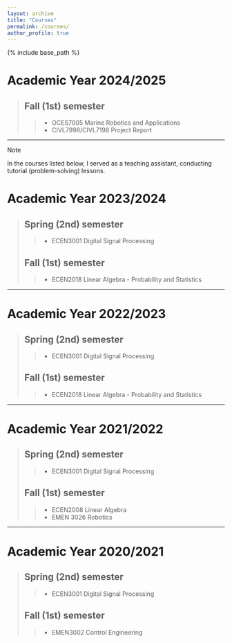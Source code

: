 ```yaml
---
layout: archive
title: "Courses"
permalink: /courses/
author_profile: true
---
```


{% include base_path %}

# Academic Year 2024/2025

> ## Fall (1st) semester
>
>> - OCES7005 Marine Robotics and Applications
>> - CIVL7998/CIVL7198 Project Report

---

> [!NOTE]
> In the courses listed below, I served as a teaching assistant, conducting tutorial (problem-solving) lessons.

# Academic Year 2023/2024

> ## Spring (2nd) semester
>
>> - ECEN3001 Digital Signal Processing
>
> ## Fall (1st) semester
>
>> - ECEN2018 Linear Algebra - Probability and Statistics 

---

# Academic Year 2022/2023

> ## Spring (2nd) semester
>
>> - ECEN3001 Digital Signal Processing
>
> ## Fall (1st) semester
>
>> - ECEN2018 Linear Algebra - Probability and Statistics 

---

# Academic Year 2021/2022

> ## Spring (2nd) semester
>
>> - ECEN3001 Digital Signal Processing
>
> ## Fall (1st) semester
>
>> - ECEN2008 Linear Algebra
>> - EMEN 3026 Robotics 

---

# Academic Year 2020/2021

> ## Spring (2nd) semester
>
>> - ECEN3001 Digital Signal Processing
>
> ## Fall (1st) semester
>
>> - EMEN3002 Control Engineering
